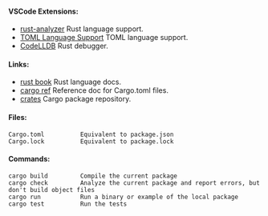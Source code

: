 #### VSCode Extensions:

- [rust-analyzer](https://marketplace.visualstudio.com/items?itemName=rust-lang.rust-analyzer) Rust language support.
- [TOML Language Support](https://marketplace.visualstudio.com/items?itemName=be5invis.toml) TOML language support.
- [CodeLLDB](https://marketplace.visualstudio.com/items?itemName=vadimcn.vscode-lldb) Rust debugger.

#### Links:
- [rust book](https://doc.rust-lang.org/book/) Rust language docs.
- [cargo ref](https://doc.rust-lang.org/cargo/reference/manifest.html) Reference doc for Cargo.toml files.
- [crates](https://crates.io/) Cargo package repository.

#### Files:
```
Cargo.toml          Equivalent to package.json
Cargo.lock          Equivalent to package.lock
```

#### Commands:
```
cargo build         Compile the current package
cargo check         Analyze the current package and report errors, but don't build object files
cargo run           Run a binary or example of the local package
cargo test          Run the tests
```
